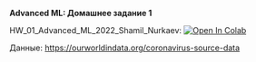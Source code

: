**Advanced ML: Домашнее задание 1**

HW_01_Advanced_ML_2022_Shamil_Nurkaev:
[![Open In Colab](https://colab.research.google.com/assets/colab-badge.svg)](https://colab.research.google.com/drive/1_JYffd21OjQt3XtqIXaMxop6kZhVrtW7?usp=sharing)

Данные: https://ourworldindata.org/coronavirus-source-data
